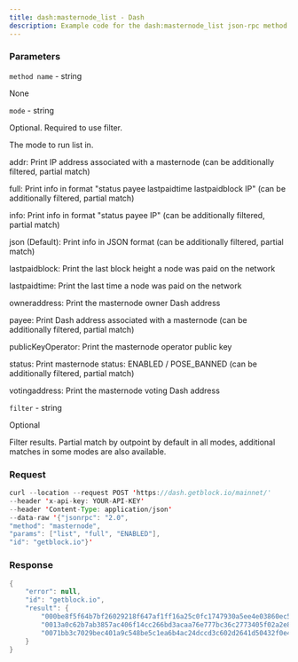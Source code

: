 ```yaml
---
title: dash:masternode_list - Dash
description: Example code for the dash:masternode_list json-rpc method. Сomplete guide on how to use dash:masternode_list json-rpc in GetBlock.io Web3 documentation.
---
```


### Parameters


`method name` - string

None

`mode` - string

Optional. Required to use filter.

The mode to run list in.

addr: Print IP address associated with a masternode (can be additionally
filtered, partial match)

full: Print info in format "status payee lastpaidtime lastpaidblock IP"
(can be additionally filtered, partial match)

info: Print info in format "status payee IP" (can be additionally
filtered, partial match)

json (Default): Print info in JSON format (can be additionally filtered,
partial match)

lastpaidblock: Print the last block height a node was paid on the
network

lastpaidtime: Print the last time a node was paid on the network

owneraddress: Print the masternode owner Dash address

payee: Print Dash address associated with a masternode (can be
additionally filtered, partial match)

publicKeyOperator: Print the masternode operator public key

status: Print masternode status: ENABLED / POSE_BANNED (can be
additionally filtered, partial match)

votingaddress: Print the masternode voting Dash address

`filter` - string

Optional

Filter results. Partial match by outpoint by default in all modes,
additional matches in some modes are also available.

### Request

``` java
curl --location --request POST 'https://dash.getblock.io/mainnet/' 
--header 'x-api-key: YOUR-API-KEY' 
--header 'Content-Type: application/json' 
--data-raw '{"jsonrpc": "2.0",
"method": "masternode",
"params": ["list", "full", "ENABLED"],
"id": "getblock.io"}'
```

###  Response

``` java
{
    "error": null,
    "id": "getblock.io",
    "result": {
        "000be8f5f64b7bf26029218f647af1ff16a25c0fc1747930a5ee4e03860ec581-1": "           ENABLED XiwYx9vPDsviVbARe9deBs9QFsgYZNAHrC 1630758460 1532684 45.76.234.147:9999",
        "0013a0c62b7ab3857ac406f14cc266bd3acaa76e777bc36c2773405f02a2e8a6-0": "           ENABLED XeMARmdS6jidwhCTdvT6Yg1Fw2CmQsNMLS 1630844680 1533229 135.181.82.13:9999",
        "0071bb3c7029bec401a9c548be5c1ea6b4ac24dccd3c602d2641d50432f0e467-1": "           ENABLED Xs9JSHbRxHwfVDuDrQnyzMYVGNWuHWLoit 1630677091 1532173 212.24.104.235:9999"
    }
}
```

